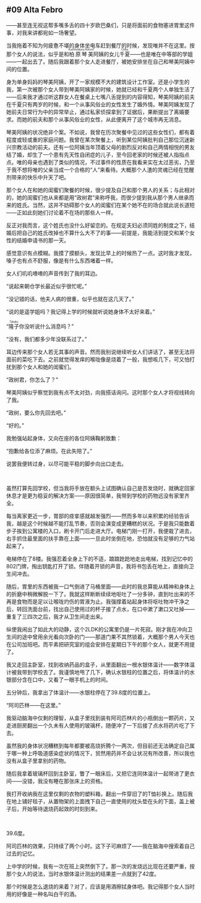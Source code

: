 ## #09 Alta Febro

——甚至连无视这帮多嘴多舌的四十岁欧巴桑们，只是将面前的食物塞进胃里这件事，对我来讲都宛如一场奢望。

当我拖着不知为何疲惫不堪的身体坐电车赶到餐厅的时候，发现唯并不在这里。按那个女人的说法，似乎是和<ruby><rb>柏原琴美</rb><rt>Kashiwabara Kotomi</rt></ruby>阿姨的女儿<ruby><rb>千夏</rb><rt>Chika</rt></ruby>——也是唯在中等部的学姐——一起出去了。随后我跟着那个女人走进餐厅，被她安排坐在自己和琴美阿姨中间的位置。

身为单身妈妈的琴美阿姨，开了一家规模不大的建筑设计工作室。还是小学生的我，第一次被那个女人带到琴美阿姨家的时候，她就已经和千夏两个人单独生活了——后来我才通过听这群女人在餐桌上七嘴八舌提到的内容得知，琴美阿姨的前夫在千夏只有两岁的时候，和一个从事风俗业的女性发生了婚外情。琴美阿姨发现了她前夫日常行为中的异常举止，通过私家侦探拿到了证据后，果断提出了离婚要求。而她的前夫和那个从事风俗业的女性，从此便离开了这个城市再无消息。

琴美阿姨的状况绝非个案。不如说，我曾在历次聚餐中见过的这些女性们，都有着程度或轻或重的家庭问题。我曾在某次聚餐上，听到某位阿姨批判自己那位沉迷新兴宗教活动的前夫。还有一位阿姨当年顶着父母的剧烈反对和自己两情相悦的男友结了婚，却生了一个患有先天性自闭症的儿子，至今回老家的时候还被人指指点点。唯的母亲也遇到了类似的情况，不过事件的性质在我看来实在太过恶劣，乃至于我不想将唯的父亲当成一个合格的“人”来看待。大概那个人渣的灵魂已经在觉醒剂带来的快乐中升天了吧。

那个女人在和她的闺蜜们聚餐的时候，很少提及自己和那个男人的关系；与此相对的，她的闺蜜们也从来都是用“政树君”来称呼我，而很少提到我从那个男人继承而来的姓氏。当然，这并不妨碍那个女人的闺蜜们在某个她不在的场合就此说长道短——正如此刻她们讨论着不在场的那些人一样。

反正对我而言，这个姓氏也没什么好留恋的。在规定夫妇必须同姓的制度之下，结婚后把自己的姓氏改掉也不算什么大不了的事——前提是，我能活到提交和某个女性的结婚申请书的那一天。

感觉意识有点模糊。我摸了摸额头，发现比早上的时候热了一点。这时我才发现，嗓子也有点不舒服，像是有什么东西堵着一样。

女人们叽叽喳喳的声音传到了我的耳边。

“说起来朝仓学长最近似乎很忙呢。”

“没记错的话，他夫人病的很重，似乎也就在这几天了。”

“说的是遥学姐吗？我记得上学的时候就听说她身体不太好来着。”

“<ruby><rb>隆子</rb><rt>Takako</rt></ruby>你没听说什么消息吗？”

“没有，我们都多少年没联系过了。”

耳边传来那个女人若无其事的声音。然而我别说继续听女人们讲话了，甚至无法将面前的菜吃下去。之前就觉得发痒的喉咙像是烧着了一般，我想咳几下，可又怕打扰到那个女人和她的闺蜜们。

“政树君，你怎么了？”

琴美阿姨似乎察觉到我有点不太对劲，向我搭话询问。这时那个女人才将视线转向了我。

“政树，要么你先回去吧。”

“好的。”

我勉强站起身体，又向在座的各位阿姨鞠躬致歉：

“抱歉给各位添了麻烦。在此失陪了。”

说罢我便转过身，以尽可能平稳的脚步向出口走去。

&emsp;

虽然打算先回学校，但当我将手放在额头上试图确认自己是否发烧时，就确定回家休息才是更为稳妥的解决方案——原因很简单，我带到学校的药物远没有家里齐全。

每当离家更近一步，胃部的痉挛感就越发强烈——然而多年以来积累的经验告诉我，越是这个时候越不能打乱节奏，否则会演变成更糟糕的状况。于是我只能数着步子挨到公寓楼的入口，刷卡开门后走进大厅。电梯门刚一打开，我便栽了进去，右手抓住最里面的扶手靠在上面——一旦此时坐倒在地，恐怕就没有足够的力气站起来了。

电梯停在了8楼。我强忍着全身上下的不适，踉踉跄跄地走出电梯，找到记忆中的802门牌，掏出钥匙打开了锁。伴随着开锁的声音，我将书包丢在地上，直接向卫生间冲去。

随后，胃里的东西被我一口气倒进了马桶里面——此时的我总算能从精神和身体上的折磨中稍微解脱一下了。我就这样断断续续地呕吐了一分多钟，直到吐出来的不再是食物而是足以让喉咙灼伤的胃液为止。我强撑着站起身体将呕吐物冲干净之后，转回洗面台前，找出自己使用过的杯子接了点水，在口中漱了漱口又吐掉——重复了三四次之后，我才从卫生间走出来。

纵使我闹出了如此大的动静，这个2LDK的公寓里仍是一片死寂。刚才我在冲向卫生间的途中曾用余光看向次卧的门——那道门果不其然锁着，大概那个男人今天也在公司加班吧。而平素把研究室的组会安排在星期日下午的那个女人，就更不用提了。

我又走回主卧室，找到收纳药品的盒子，从里面翻出一根水银体温计——数字体温计被我带到学校去了。我谨慎地甩了几下，确认水银柱的位置之后，将体温计的水银部分含在口中，又看了一眼手机上的时间。

五分钟后，我拿出了体温计——水银柱停在了39.8度的位置上。

“阿司匹林——在这里。”

我驱动脑海中仅剩的理智，从盒子里找到装有阿司匹林片的小瓶倒出一颗药片，又走进厨房翻出一个久未有人使用的玻璃杯，随便冲了一下后接了点水将药片吃了下去。

虽然我的身体状况糟糕到每年都要被高烧折腾个一两次，但目前还无法确定自己属于哪一种上呼吸道感染症状的情况下，贸然用药并不会让状况有所改善，所以我也没有从盒子里拿别的药物。

随后我拿着玻璃杯回到主卧室，瞥了一眼床后，又把它连同体温计一起带进了更衣间——没错，我没有睡在那张床上的资格。

我打开收纳我在这里仅剩的衣物的塑料箱，翻出一件穿旧了的T恤衫换上。随后我在地上铺好毯子，从置物架的上面拽下自己一直使用的枕头垫在头的下面，盖上被子后，开始等待退烧药起效的时刻到来。

&emsp;

39.6度。

阿司匹林的效果，只持续了两个小时。这下子可麻烦了——我在脑海中搜索着自己过去的记忆。

上中学的时候，我有一次在班上突然倒下了。那一次的发烧远比现在还要严重，按那个女人的说法，当时水银体温计测出的结果差一点就到了42度。

那个时候是怎么退烧的来着？对了，应该是用酒擦拭身体吧。我记得那个女人当时用的好像是一种名叫白干的酒。

